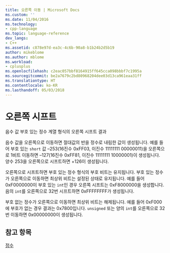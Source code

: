 ```yaml
---
title: 오른쪽 이동 | Microsoft Docs
ms.custom: ''
ms.date: 11/04/2016
ms.technology:
- cpp-language
ms.topic: language-reference
dev_langs:
- C++
ms.assetid: c878e97d-ea3c-4c6b-90a8-b1b24b2d5b19
author: mikeblome
ms.author: mblome
ms.workload:
- cplusplus
ms.openlocfilehash: c2eac057bbf8164915ff645cca098bbbf7c1995a
ms.sourcegitcommit: be2a7679c2bd80968204dee03d13ca961eaa31ff
ms.translationtype: HT
ms.contentlocale: ko-KR
ms.lasthandoff: 05/03/2018
---
```

# <a name="right-shifts"></a>오른쪽 시프트
음수 값 부호 있는 정수 계열 형식의 오른쪽 시프트 결과  
  
 음수 값을 오른쪽으로 이동하면 절대값의 반을 정수로 내림한 값이 생성됩니다. 예를 들어 부호 있는 `short` 값 –253(16진수 0xFF03, 이진수 11111111 00000011)을 오른쪽으로 1비트 이동하면 –127(16진수 0xFF81, 이진수 11111111 10000001)이 생성됩니다. 양수 253을 오른쪽으로 시프트하면 +126이 생성됩니다.  
  
 오른쪽으로 시프트하면 부호 있는 정수 형식의 부호 비트는 유지됩니다. 부호 있는 정수가 오른쪽으로 이동하면 최상위 비트는 설정된 상태로 유지됩니다. 예를 들어 0xF0000000이 부호 있는 `int`인 경우 오른쪽 시프트는 0xF8000000을 생성합니다. 음의 `int`를 오른쪽으로 32번 시프트하면 0xFFFFFFFF가 생성됩니다.  
  
 부호 없는 정수가 오른쪽으로 이동하면 최상위 비트는 해제됩니다. 예를 들어 0xF000에 부호가 없는 경우 결과는 0x7800입니다. `unsigned` 또는 양의 `int`를 오른쪽으로 32번 이동하면 0x00000000이 생성됩니다.  
  
## <a name="see-also"></a>참고 항목  
 [정수](../c-language/integers.md)